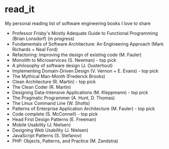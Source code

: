 # read_it
My personal reading list of software engineering books I love to share

- Professor Frisby's Mostly Adequate Guide to Functional Programming (Brian Lonsdorf) (in progress)
- Fundamentals of Software Architecture: An Engineering Approach (Mark Richards + Neal Ford)
- Refactoring: Improving the design of existing code (M. Fauler)
- Monolith to Microservices (S. Newman) - top pick
- A philosophy of software design (J. Ousterhout)
- Implementing Domain-Driven Design (V. Vernon +  E. Evans) - top pick
- The Mythical Man-Month (Frederick Brooks)
- Clean Architecture (R. Martin) - top pick
- The Clean Coder (R. Martin)
- Designing Data-Intensive Applications (M. Kleppmann) - top pick
- The Pragmatic Programmer  (A. Hunt, D. Thomas)
- The Linux Command Line (W. Shotts)
- Patterns of Enterprise Application Architecture (M. Fauler) - top pick
- Code complete (S. McConnell) - top pick
- Head First Design Patterns (E. Freeman)
- Mobile Usability (J. Nielsen)
- Designing Web Usability (J. Nielsen)
- JavaScript Patterns (S. Stefanov)
- PHP: Objects, Patterns, and Practice (M. Zandstra)
